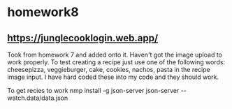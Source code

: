 # homework8

## https://junglecooklogin.web.app/

Took from homework 7 and added onto it.
Haven't got the image upload to work properly. To test creating a recipe just use one of the following words: cheesepizza, veggieburger, cake, cookies, nachos, pasta in the recipe image input. I have hard coded these into my code and they should work.

To get recies to work
nmp install -g json-server
json-server --watch.data/data.json
